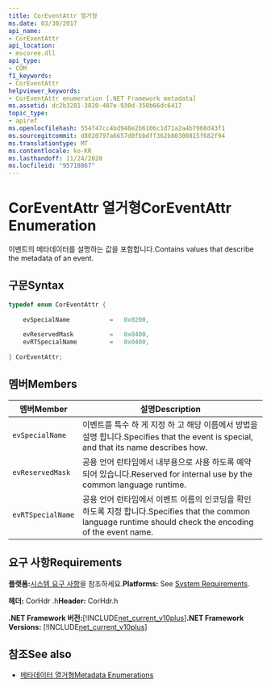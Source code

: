 ```yaml
---
title: CorEventAttr 열거형
ms.date: 03/30/2017
api_name:
- CorEventAttr
api_location:
- mscoree.dll
api_type:
- COM
f1_keywords:
- CorEventAttr
helpviewer_keywords:
- CorEventAttr enumeration [.NET Framework metadata]
ms.assetid: dc2b3281-3820-487e-930d-350b66dc6417
topic_type:
- apiref
ms.openlocfilehash: 554f47cc4bd948e2b6106c1d71a2a4b7968d43f1
ms.sourcegitcommit: d8020797a6657d0fbbdff362b80300815f682f94
ms.translationtype: MT
ms.contentlocale: ko-KR
ms.lasthandoff: 11/24/2020
ms.locfileid: "95718867"
---
```

# <a name="coreventattr-enumeration"></a><span data-ttu-id="f48ae-102">CorEventAttr 열거형</span><span class="sxs-lookup"><span data-stu-id="f48ae-102">CorEventAttr Enumeration</span></span>

<span data-ttu-id="f48ae-103">이벤트의 메타데이터를 설명하는 값을 포함합니다.</span><span class="sxs-lookup"><span data-stu-id="f48ae-103">Contains values that describe the metadata of an event.</span></span>  
  
## <a name="syntax"></a><span data-ttu-id="f48ae-104">구문</span><span class="sxs-lookup"><span data-stu-id="f48ae-104">Syntax</span></span>  
  
```cpp  
typedef enum CorEventAttr {  
  
    evSpecialName           =   0x0200,  
  
    evReservedMask          =   0x0400,  
    evRTSpecialName         =   0x0400,  
  
} CorEventAttr;  
```  
  
## <a name="members"></a><span data-ttu-id="f48ae-105">멤버</span><span class="sxs-lookup"><span data-stu-id="f48ae-105">Members</span></span>  
  
|<span data-ttu-id="f48ae-106">멤버</span><span class="sxs-lookup"><span data-stu-id="f48ae-106">Member</span></span>|<span data-ttu-id="f48ae-107">설명</span><span class="sxs-lookup"><span data-stu-id="f48ae-107">Description</span></span>|  
|------------|-----------------|  
|`evSpecialName`|<span data-ttu-id="f48ae-108">이벤트를 특수 하 게 지정 하 고 해당 이름에서 방법을 설명 합니다.</span><span class="sxs-lookup"><span data-stu-id="f48ae-108">Specifies that the event is special, and that its name describes how.</span></span>|  
|`evReservedMask`|<span data-ttu-id="f48ae-109">공용 언어 런타임에서 내부용으로 사용 하도록 예약 되어 있습니다.</span><span class="sxs-lookup"><span data-stu-id="f48ae-109">Reserved for internal use by the common language runtime.</span></span>|  
|`evRTSpecialName`|<span data-ttu-id="f48ae-110">공용 언어 런타임에서 이벤트 이름의 인코딩을 확인 하도록 지정 합니다.</span><span class="sxs-lookup"><span data-stu-id="f48ae-110">Specifies that the common language runtime should check the encoding of the event name.</span></span>|  
  
## <a name="requirements"></a><span data-ttu-id="f48ae-111">요구 사항</span><span class="sxs-lookup"><span data-stu-id="f48ae-111">Requirements</span></span>  

 <span data-ttu-id="f48ae-112">**플랫폼:**[시스템 요구 사항](../../get-started/system-requirements.md)을 참조하세요.</span><span class="sxs-lookup"><span data-stu-id="f48ae-112">**Platforms:** See [System Requirements](../../get-started/system-requirements.md).</span></span>  
  
 <span data-ttu-id="f48ae-113">**헤더:** CorHdr .h</span><span class="sxs-lookup"><span data-stu-id="f48ae-113">**Header:** CorHdr.h</span></span>  
  
 <span data-ttu-id="f48ae-114">**.NET Framework 버전:**[!INCLUDE[net_current_v10plus](../../../../includes/net-current-v10plus-md.md)]</span><span class="sxs-lookup"><span data-stu-id="f48ae-114">**.NET Framework Versions:** [!INCLUDE[net_current_v10plus](../../../../includes/net-current-v10plus-md.md)]</span></span>  
  
## <a name="see-also"></a><span data-ttu-id="f48ae-115">참조</span><span class="sxs-lookup"><span data-stu-id="f48ae-115">See also</span></span>

- [<span data-ttu-id="f48ae-116">메타데이터 열거형</span><span class="sxs-lookup"><span data-stu-id="f48ae-116">Metadata Enumerations</span></span>](metadata-enumerations.md)
